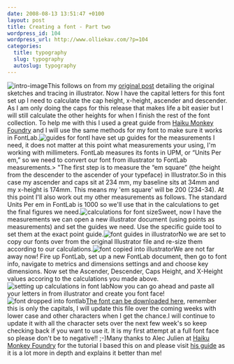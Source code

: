 ```yaml
--- 
date: 2008-08-13 13:51:47 +0100
layout: post
title: Creating a font - Part two
wordpress_id: 104
wordpress_url: http://www.olliekav.com/?p=104
categories: 
  title: typography
  slug: typography
  autoslug: typography
---
```

![](http://www.olliekav.com/wp-content/uploads/2008/08/intro-image.jpg "intro-image")This follows on from my [original post](http://www.olliekav.com/2008/08/10/creating-a-font-for-my-new-monthly-logo-a-little-tutorial-pt1/) detailing the original sketches and tracing in illustrator. 
Now I have the capital letters for this font set up I need to calculate the cap height, x-height, ascender and descender. As I am only doing the caps for this release that makes life a bit easier but I will still calculate the other heights for when I finish the rest of the font collection.
To help me with this I used a great guide from [Haiku Monkey Foundry](http://haikumonkey.net/?p=42) and I will use the same methods for my font to make sure it works in FontLab.![guides for font](http://www.olliekav.com/wp-content/uploads/2008/08/guides.jpg "guides")I have set up guides for the measurements I need, it does not matter at this point what measurements your using, I'm working with millimeters. FontLab measures its fonts in UPM, or “Units Per em,” so we need to convert our font from illustrator to FontLab measurements.> "The first step is to measure the “em square” (the height from the descender to the ascender of your typeface) in Illustrator.So in this case my ascender and caps sit at 234 mm, my baseline sits at 34mm and my x-height is 174mm. This means my 'em square' will be 200 (234-34). At this point I'll also work out my other measurements as follows. The standard Units Per em in FontLab is 1000 so we'll use that in the calculations to get the final figures we need.![calculations for font size](http://www.olliekav.com/wp-content/uploads/2008/08/calculations.jpg "calculations")Sweet, now I have the measurements we can open a new illustrator document (using points as measurements) and set the guides we need. Use the specific guide tool to set them at the exact point guide.![font guides in illustrator](http://www.olliekav.com/wp-content/uploads/2008/08/illustrator-setup.jpg "illustrator-setup")No we are set to copy our fonts over from the original Illustrator file and re-size them according to our calculations.![font copied into illustrator](http://www.olliekav.com/wp-content/uploads/2008/08/fonts-illustrator.jpg "fonts-illustrator")We are not far away now! Fire up FontLab, set up a new FontLab document, then go to font info, navigate to metrics and dimensions settings and and choose key dimensions. Now set the Ascender, Descender, Caps Height, and X-Height values accoring to the calculations you made above.![setting up calculations in font lab](http://www.olliekav.com/wp-content/uploads/2008/08/font-lab-setup.jpg "font-lab-setup")Now you can go ahead and paste all your letters in from illustrator and create you font face!![font dropped into fontlab](http://www.olliekav.com/wp-content/uploads/2008/08/font-lab.jpg "font-lab")[The font can be downloaded here](http://www.olliekav.com/wp-content/uploads/2008/files/olliekav.ttf.zip "Olliekav Fontface"), remember this is only the capitals, I will update this file over the coming weeks with lower case and other characters when I get the chance.I will continue to update it with all the character sets over the next few week's so keep checking back if you want to use it. It is my first attempt at a full font face so please don't be to negative!! ;-)Many thanks to Alec Julien at [Haiku Monkey Foundry](http://haikumonkey.net/?p=42) for the tutorial I based this on and please visit [his guide](http://haikumonkey.net/?p=42) as it is a lot more in depth and explains it better than me!
